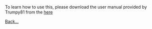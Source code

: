 To learn how to use this, please download the user manual provided by Trumpy81 from the [here](https://github.com/dagalufh/WebTools.bundle/blob/master/http/manual/WebTools-User-Manual.pdf)



[Back...](https://github.com/dagalufh/WebTools.bundle/wiki)